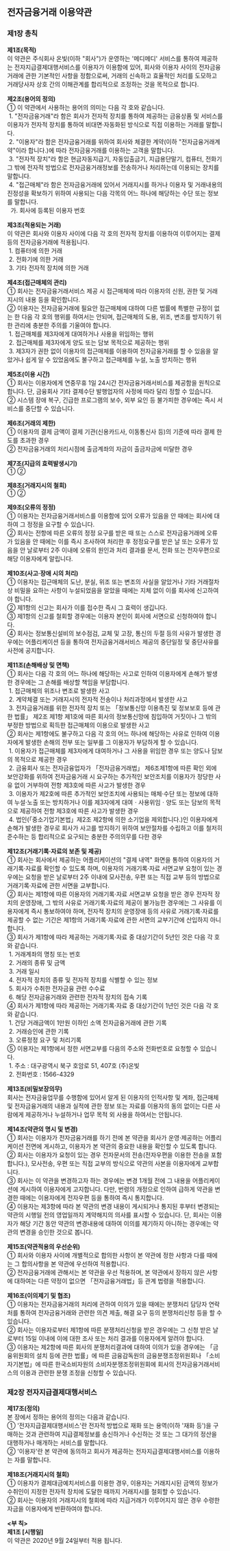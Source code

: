 ## 전자금융거래 이용약관

### 제1장 총칙
**제1조(목적)**  
   이 약관은 주식회사 온빛(이하 "회사")가 운영하는 '메디메디' 서비스를 통하여 제공하는 전자지급결제대행서비스를 이용자가 이용함에 있어, 회사와 이용자 사이의 전자금융거래에 관한 기본적인 사항을 정함으로써, 거래의 신속하고 효율적인 처리를 도모하고 거래당사자 상호 간의 이해관계를 합리적으로 조정하는 것을 목적으로 합니다.  

**제2조(용어의 정의)**  
  ① 이 약관에서 사용하는 용어의 의미는 다음 각 호와 같습니다.  
    &nbsp;1. "전자금융거래"라 함은 회사가 전자적 장치를 통하여 제공하는 금융상품 및 서비스를 이용자가 전자적 장치를 통하여 비대면·자동화된 방식으로 직접 이용하는 거래를 말합니다.  
    &nbsp;2. "이용자"라 함은 전자금융거래를 위하여 회사와 체결한 계약(이하 "전자금융거래계약"이라 합니다.)에 따라 전자금융거래를 이용하는 고객을 말합니다.  
    &nbsp;3. "전자적 장치"라 함은 현금자동지급기, 자동입출금기, 지급용단말기, 컴퓨터, 전화기 그 밖에 전자적 방법으로 전자금융거래정보를 전송하거나 처리하는데 이용되는 장치를 말합니다.  
    &nbsp;4. "접근매체"라 함은 전자금융거래에 있어서 거래지시를 하거나 이용자 및 거래내용의 진정성을 확보하기 위하여 사용되는 다음 각목의 어느 하나에 해당하는 수단 또는 정보를 말합니다.  
    &nbsp;&nbsp;가. 회사에 등록된 이용자 번호  

**제3조(적용되는 거래)**  
이 약관은 회사와 이용자 사이에 다음 각 호의 전자적 장치를 이용하여 이루어지는 결제 등의 전자금융거래에 적용됩니다.  
  &nbsp;1. 컴퓨터에 의한 거래  
  &nbsp;2. 전화기에 의한 거래  
  &nbsp;3. 기타 전자적 장치에 의한 거래  

**제4조(접근매체의 관리)**  
  ① 회사는 전자금융거래서비스 제공 시 접근매체에 따라 이용자의 신원, 권한 및 거래지시의 내용 등을 확인합니다.  
  ② 이용자는 전자금융거래에 필요안 접근매체에 대하여 다른 법률에 특별한 규정이 없는 한 다음 각 호의 행위를 하여서는 안되며, 접근매체의 도용, 위조, 변조를 방지하기 위한 관리에 충분한 주의를 기울여야 합니다.  
    &nbsp;1. 접근매체를 제3자에게 대여하거나 사용을 위임하는 행위  
    &nbsp;2. 접근매체를 제3자에게 양도 또는 담보 목적으로 제공하는 행위  
    &nbsp;3. 제3자가 권한 없이 이용자의 접근매체를 이용하여 전자금융거래를 할 수 있음을 알았거나 쉽게 알 수 있었음에도 불구하고 접근매체를 누설, 노출 방치하는 행위  
  
**제5조(이용 시간)**  
  ① 회사는 이용자에게 연중무휴 1일 24시간 전자금융거래서비스를 제공함을 원칙으로 합니다. 단, 금융회사 기타 결제수단 발행업자의 사정에 따라 달리 정할 수 있습니다.  
  ② 시스템 장애 복구, 긴급한 프로그램의 보수, 외부 요인 등 불가피한 경우에는 즉시 서비스를 중단할 수 있습니다.  
  
**제6조(거래의 제한)**  
  ① 이용자의 결제 금액이 결제 기관(신용카드사, 이동통신사 등)의 기준에 따라 결제 한도를 초과한 경우  
  ② 전자금융거래의 처리시점에 출금계좌의 자금이 출금자금에 미달한 경우  

**제7조(지급의 효력발생시기)**  
  ① 
  ② 

**제8조(거래지시의 철회)**  
  ①
  ②
  
**제9조(오류의 정정)**  
  ① 이용자는 전자금융거래서비스를 이용함에 있어 오류가 있음을 안 때에는 회사에 대하여 그 정정을 요구할 수 있습니다.  
  ② 회사는 전항에 따른 오류의 정정 요구를 받은 때 또는 스스로 전자금융거래에 오류가 있음을 안 때에는 이를 즉시 조사하여 처리한 후 정정요구를 받은 날 또는 오류가 있음을 안 날로부터 2주 이내에 오류의 원인과 처리 결과를 문서, 전화 또는 전자우편으로 해당 이용자에게 알립니다.  

**제10조(사고·장애 시의 처리)**  
  ① 이용자는 접근매체의 도난, 분실, 위조 또는 변조의 사실을 알았거나 기타 거래절차상 비밀을 요하는 사항이 누설되었음을 알았을 때에는 지체 없이 이를 회사에 신고하여야 합니다.  
  ② 제1항의 신고는 회사가 이를 접수한 즉시 그 효력이 생깁니다.  
  ③ 제1항의 신고를 철회할 경우에는 이용자 본인이 회사에 서면으로 신청하여야 합니다.  
  ④ 회사는 정보통신설비의 보수점검, 교체 및 고장, 통신의 두절 등의 사유가 발생한 경우에는 어플리케이션 등을 통하여 전자금융거래서비스 제공의 중단일정 및 중단사유를 사전에 공지합니다.  

**제11조(손해배상 및 면책)**  
  ① 회사는 다음 각 호의 어느 하나에 해당하는 사고로 인하여 이용자에게 손해가 발생한 경우에는 그 손해를 배상할 책임을 부담합니다.  
    &nbsp;1. 접근매체의 위조나 변조로 발생한 사고  
    &nbsp;2. 계약체결 또는 거래지시의 전자적 전송이나 처리과정에서 발생한 사고  
    &nbsp;3. 전자금융거래를 위한 전자적 장치 또는 「정보통신망 이용촉진 및 정보보호 등에 관한 법률」 제2조 제1항 제1호에 따른 회사의 정보통신망에 침입하여 거짓이나 그 밖의 부정한 방법으로 획득한 접근매체의 이용으로 발생한 사고  
  ② 회사는 제1항에도 불구하고 다음 각 호의 어느 하나에 해당하는 사유로 인하여 이용자에게 발생한 손해의 전부 또는 일부를 그 이용자가 부담하게 할 수 있습니다.  
    &nbsp;1. 이용자가 접근매체를 제3자에게 대여하거나 그 사용을 위임한 경우 또는 양도나 담보의 목적으로 제공한 경우  
    &nbsp;2. 금융회사 또는 전자금융업자가 「전자금융거래법」 제6조제1항에 따른 확인 외에 보안강화를 위하여 전자금융거래 시 요구하는 추가적인 보안조치를 이용자가 정당한 사유 없이 거부하여 전항 제3호에 따른 사고가 발생한 경우  
    &nbsp;3. 이용자가 제2호에 따른 추가적인 보안조치에 사용되는 매체·수단 또는 정보에 대하여 누설·노출 또는 방치하거나 이를 제3자에게 대여ㆍ사용위임ㆍ양도 또는 담보의 목적으로 제공하여 전항 제3호에 따른 사고가 발생한 경우  
    &nbsp;4. 법인(「중소기업기본법」제2조 제2항에 의한 소기업을 제외합니다.)인 이용자에게 손해가 발생한 경우로 회사가 사고를 방지하기 위하여 보안절차를 수립하고 이를 철저히 준수하는 등 합리적으로 요구되는 충분한 주의의무를 다한 경우  

**제12조(거래기록·자료의 보존 및 제공)**  
  ① 회사는 회사에서 제공하는 어플리케이션의 "결제 내역" 화면을 통하여 이용자의 거래기록·자료를 확인할 수 있도록 하며, 이용자의 거래기록·자료 서면교부 요청이 있는 경우에는 요청을 받은 날로부터 2주 이내에 모사전송, 우편 또는 직접 교부 등의 방법으로 거래기록·자료에 관한 서면을 교부합니다.  
  ② 회사는 제1항에 따른 이용자의 거래기록·자료 서면교부 요청을 받은 경우 전자적 장치의 운영장애, 그 밖의 사유로 거래기록·자료의 제공이 불가능한 경우에는 그 사유를 이용자에게 즉시 통보하여야 하며, 전자적 장치의 운영장애 등의 사유로 거래기록·자료를 제공할 수 없는 기간은 제1항의 거래기록·자료에 관한 서면의 교부기간에 산입하지 아니합니다.  
  ③ 회사가 제1항에 따라 제공하는 거래기록·자료 중 대상기간이 5년인 것은 다음 각 호와 같습니다.  
    &nbsp;1. 거래계좌의 명칭 또는 번호  
    &nbsp;2. 거래의 종류 및 금액  
    &nbsp;3. 거래 일시  
    &nbsp;4. 전자적 장치의 종류 및 전자적 장치를 식별할 수 있는 정보  
    &nbsp;5. 회사가 수취한 전자금융 관련 수수료  
    &nbsp;6. 해당 전자금융거래와 관련한 전자적 장치의 접속 기록  
  ④ 회사가 제1항에 따라 제공하는 거래기록·자료 중 대상기간이 1년인 것은 다음 각 호와 같습니다.  
    &nbsp;1. 건당 거래금액이 1만원 이하인 소액 전자금융거래에 관한 기록  
    &nbsp;2. 거래승인에 관한 기록  
    &nbsp;3. 오류정정 요구 및 처리기록  
  ⑤ 이용자는 제1항에서 정한 서면교부를 다음의 주소와 전화번호로 요청할 수 있습니다.  
    &nbsp;1. 주소 : 대구광역시 북구 호암로 51, 407호 (주)온빛  
    &nbsp;2. 전화번호 : 1566-4329  

**제13조(비밀보장의무)**  
회사는 전자금융업무를 수행함에 있어서 알게 된 이용자의 인적사항 및 계좌, 접근매체 및 전자금융거래의 내용과 실적에 관한 정보 또는 자료를 이용자의 동의 없이는 다른 사람에게 제공하거나 누설하거나 업무 목적 외 사용을 하여서는 안됩니다.  

**제14조(약관의 명시 및 변경)**  
  ① 회사는 이용자가 전자금융거래를 하기 전에 본 약관을 회사가 운영·제공하는 어플리케이션 전면에 게시하고, 이용자가 본 약관의 중요한 내용을 확인할 수 있도록 합니다.  
  ② 회사는 이용자가 요청이 있는 경우 전자문서의 전송(전자우편을 이용한 전송을 포함합니다.), 모사전송, 우편 또는 직접 교부의 방식으로 약관의 사본을 이용자에게 교부합니다.  
  ③ 회사는 이 약관을 변경하고자 하는 경우에는 변경 1개월 전에 그 내용을 어플리케이션에 게시하여 이용자에게 고지합니다. 다만, 번령의 개정으로 인하여 급하게 약관을 변경한 때에는 이용자에게 전자우편 등을 통하여 즉시 통지합니다.  
  ④ 이용자는 제3항에 따라 본 약관의 변경 내용이 게시되거나 통지된 후부터 변경되는 약관의 시행일 전의 영업일까지 계약해지의 의사를 표시할 수 있습니다. 단, 회사는 이용자가 해당 기간 동안 약관의 변경내용에 대하여 이의를 제기하지 아니하는 경우에는 약관의 변경을 승인한 것으로 봅니다.  

**제15조(약관적용의 우선순위)**  
  ① 회사와 이용자 사이에 개별적으로 합의한 사항이 본 약관에 정한 사항과 다를 때에는 그 합의사항을 본 약관에 우선하여 적용합니다.  
  ② 전자금융거래에 관해서는 본 약관을 우선 적용하며, 본 약관에서 장하지 않은 사항에 대하여는 다른 약정이 없으면 「전자금융거래법」등 관계 법령을 적용합니다.  

**제16조(이의제기 및 협조)**  
  ① 이용자는 전자금융거래의 처리에 관하여 이의가 있을 때에는 분쟁처리 담당자 연락처를 통하여 전자금융거래와 관련한 의견 제출, 해결 요구 등의 분쟁처리신청 등을 할 수 있습니다.  
  ② 회사는 이용자로부터 제1항에 따른 분쟁처리신청을 받은 경우에는 그 신청 받은 날로부터 15일 이내에 이에 대한 조사 또는 처리 결과를 이용자에게 알려야 합니다.  
  ③ 이용자는 제2항에 따른 회사의 분쟁처리결과에 대하여 이의가 있을 경우에는 「금융위원회의 설치 등에 관한 법률」에 따른 금융감독원의 금융분쟁조정위원회나 「소비자기본법」에 따른 한국소비자원의 소비자분쟁조정위원회에 회사의 전자금융거래서비스의 이용과 관련한 분쟁 조정을 신청할 수 있습니다.  

### 제2장 전자지급결제대행서비스
**제17조(정의)**  
본 장에서 정하는 용어의 정의는 다음과 같습니다.  
  ① '전자지급결제대행서비스'란 전자적 방법으로 재화 또는 용역(이하 '재화 등')을 구매하는 것과 관련하여 지급결제정보를 송신하거나 수신하는 것 또는 그 대가의 정산을 대행하거나 매개하는 서비스를 말합니다.  
  ② '이용자'란 본 약관에 동의하고 회사가 제공하는 전자지급결제대행서비스를 이용하는 자를 말합니다.  
  
**제18조(거래지시의 철회)**  
  ① 이용자가 결제대금예치서비스를 이용한 경우, 이용자는 거래지시된 금액의 정보가 수취인이 지정한 전자적 장치에 도달한 때까지 거래지시를 철회할 수 있습니다.  
  ② 회사는 이용자의 거래지시의 철회에 따라 지급거래가 이루어지지 않은 경우 수령한 자금을 이용자에게 반환하여야 합니다.  

**<부  칙>**  
**제1조 [시행일]**  
이 약관은 2020년 9월 24일부터 적용 됩니다.  
